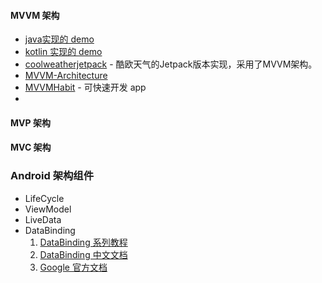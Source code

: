 #### MVVM 架构

- [java实现的 demo](https://github.com/mengjingbo/ViewModelAndLiveDataSample)
- [kotlin 实现的 demo](https://github.com/hgncxzy/ViewModelAndLiveDataSample    )
- [coolweatherjetpack](https://github.com/guolindev/coolweatherjetpack) - 酷欧天气的Jetpack版本实现，采用了MVVM架构。
- [MVVM-Architecture](https://github.com/qingmei2/MVVM-Architecture)
- [MVVMHabit](https://github.com/goldze/MVVMHabit) - 可快速开发 app
- 

#### MVP 架构

#### MVC 架构

### Android 架构组件

- LifeCycle
- ViewModel
- LiveData
- DataBinding
  1. [ DataBinding 系列教程](https://www.jianshu.com/p/53925ccb900e)
  2. [DataBinding 中文文档](https://www.jianshu.com/p/a5f5fc9484a4)
  3. [Google 官方文档](https://developer.android.google.cn/topic/libraries/data-binding/index.html)

